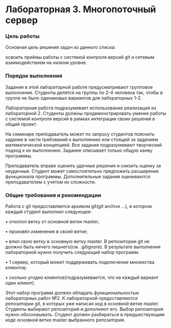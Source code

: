 # Лабораторная 3. Многопоточный сервер

### Цель работы

Основная цель решения задач из данного списка: 

освоить приёмы работы с системой контроля версий git и сетевым взаимодействием на низком уровне.

### Порядок выполнения
Задания в этой лабораторной работе предусматривают групповое выполнение. 
Студенты делятся на группы по 2-4 человека так, чтобы в группе не было одинаковых 
вариантов для лабораторных 1-2.

Лабораторная работа подразумевает использование реализаций из лабораторной 2. 
Студенты должны продемонстрировать умение работы с системой контроля версий в рамках 
интеграции своих решений в общий проект.

На семинаре преподаватель может по запросу студентов пояснить задание в части 
требований к выполнению или стоящей за заданием математической концепцией. 
Все задания подразумевают творческий подход к их выполнению. Задание описывает 
только общую канву программы.

Преподаватель вправе оценить удачные решения и снизить оценку за неудачные.
Студент может самостоятельно предложить расширение функционала программы. 
Дополнительные задания оцениваются преподавателем с учетом их сложности.

### Общие требования и рекомендации
Работа с git предоставляется архивом git(git archive ...), в котором каждый студент 
выполнил следующее:

• отколол ветку от основной ветки master;

• произвёл изменения в своей ветке;

• влил свою ветку в основную ветку master.
В репозитории git не должно быть ничего лишнего(см. .gitignore).
В результате выполнения лабораторной нужно получить следующий набор программ:

• 1 сервер, который может поддерживать подключение множества клиентов;

• сколько угодно клиентов(подразумевается, что на каждый вариант один клиент).

Этот набор программ должен обладать функциональностью лабораторных работ №2.
К лабораторной предоставляются репозитории git, в которых уже написан код в основной 
ветке master. Студенты выбирают репозиторий и дополняют его. Выбор репозитория нужно 
обосновывать. Студент должен разбираться в предшествующим коде основной ветке master 
выбранного репозитория.
